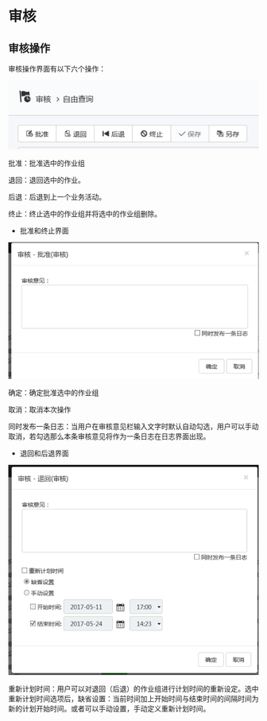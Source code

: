# 审核
## 审核操作
审核操作界面有以下六个操作：

![](./images/审核1.png)

批准：批准选中的作业组 

退回：退回选中的作业。

后退：后退到上一个业务活动。

终止：终止选中的作业组并将选中的作业组删除。

* 批准和终止界面

![](./images/审核2.png)

确定：确定批准选中的作业组

取消：取消本次操作

同时发布一条日志：当用户在审核意见栏输入文字时默认自动勾选，用户可以手动取消，若勾选那么本条审核意见将作为一条日志在日志界面出现。

* 退回和后退界面

![](./images/审核3.png)

重新计划时间：用户可以对退回（后退）的作业组进行计划时间的重新设定。选中重新计划时间选项后，缺省设置：当前时间加上开始时间与结束时间的间隔时间为新的计划开始时间。或者可以手动设置，手动定义重新计划时间。